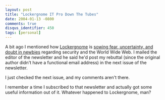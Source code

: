 ```yaml
---
layout: post
title: "Lockergnome IT Pro Down The Tubes"
date: 2004-01-13 -0800
comments: true
disqus_identifier: 450
tags: [personal]
---
```

A bit ago I mentioned how [Lockergnome](http://www.lockergnome.com) is
[sowing fear, uncertainty, and doubt in
newbies](/archive/2004/01/09/lockergnome-sowing-fud.aspx) regarding
security and the World Wide Web. I mailed the editor of the newsletter
and he said he'd post my rebuttal (since the original author didn't have
a functional email address) in the next issue of the newsletter.

 I just checked the next issue, and my comments aren't there.

 I remember a time I subscribed to that newsletter and actually got some
useful information out of it. Whatever happened to Lockergnome, man?

